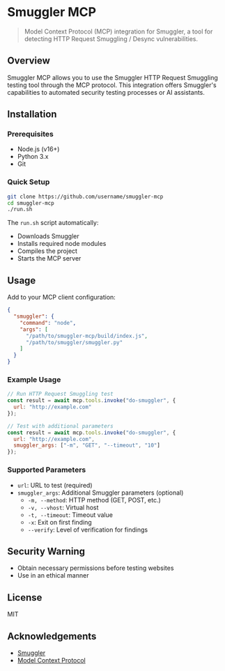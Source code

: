 # Smuggler MCP

> Model Context Protocol (MCP) integration for Smuggler, a tool for detecting HTTP Request Smuggling / Desync vulnerabilities.

## Overview

Smuggler MCP allows you to use the Smuggler HTTP Request Smuggling testing tool through the MCP protocol. This integration offers Smuggler's capabilities to automated security testing processes or AI assistants.

## Installation

### Prerequisites

- Node.js (v16+)
- Python 3.x
- Git

### Quick Setup

```bash
git clone https://github.com/username/smuggler-mcp
cd smuggler-mcp
./run.sh
```

The `run.sh` script automatically:
- Downloads Smuggler
- Installs required node modules
- Compiles the project
- Starts the MCP server

## Usage

Add to your MCP client configuration:

```json
{
  "smuggler": {
    "command": "node",
    "args": [
      "/path/to/smuggler-mcp/build/index.js",
      "/path/to/smuggler/smuggler.py"
    ]
  }
}
```

### Example Usage

```javascript
// Run HTTP Request Smuggling test
const result = await mcp.tools.invoke("do-smuggler", {
  url: "http://example.com" 
});

// Test with additional parameters
const result = await mcp.tools.invoke("do-smuggler", {
  url: "http://example.com",
  smuggler_args: ["-m", "GET", "--timeout", "10"]
});
```

### Supported Parameters

- `url`: URL to test (required)
- `smuggler_args`: Additional Smuggler parameters (optional)
  - `-m, --method`: HTTP method (GET, POST, etc.)
  - `-v, --vhost`: Virtual host
  - `-t, --timeout`: Timeout value
  - `-x`: Exit on first finding
  - `--verify`: Level of verification for findings

## Security Warning

- Obtain necessary permissions before testing websites
- Use in an ethical manner

## License

MIT

## Acknowledgements

- [Smuggler](https://github.com/defparam/smuggler)
- [Model Context Protocol](https://github.com/modelcontextprotocol) 